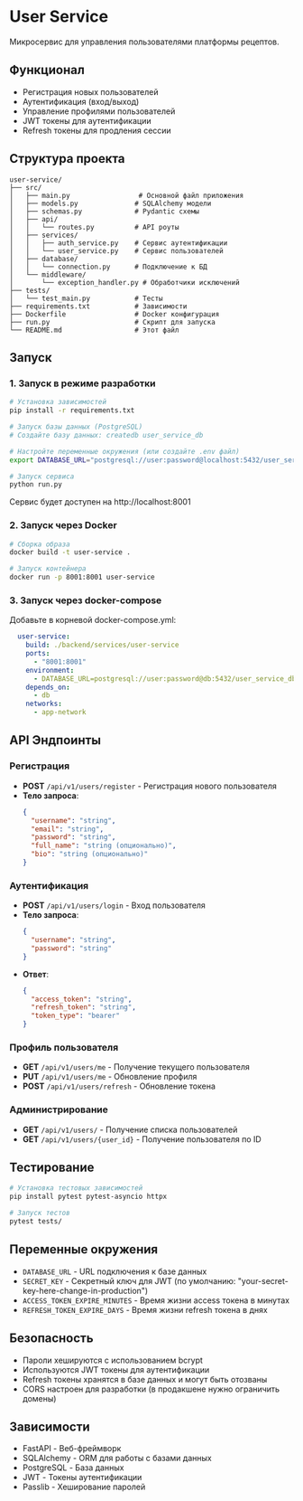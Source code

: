 # User Service

Микросервис для управления пользователями платформы рецептов.

## Функционал

- Регистрация новых пользователей
- Аутентификация (вход/выход)
- Управление профилями пользователей
- JWT токены для аутентификации
- Refresh токены для продления сессии

## Структура проекта

```
user-service/
├── src/
│   ├── main.py                 # Основной файл приложения
│   ├── models.py              # SQLAlchemy модели
│   ├── schemas.py             # Pydantic схемы
│   ├── api/
│   │   └── routes.py          # API роуты
│   ├── services/
│   │   ├── auth_service.py    # Сервис аутентификации
│   │   └── user_service.py    # Сервис пользователей
│   ├── database/
│   │   └── connection.py      # Подключение к БД
│   └── middleware/
│       └── exception_handler.py # Обработчики исключений
├── tests/
│   └── test_main.py           # Тесты
├── requirements.txt           # Зависимости
├── Dockerfile                 # Docker конфигурация
├── run.py                     # Скрипт для запуска
└── README.md                  # Этот файл
```

## Запуск

### 1. Запуск в режиме разработки

```bash
# Установка зависимостей
pip install -r requirements.txt

# Запуск базы данных (PostgreSQL)
# Создайте базу данных: createdb user_service_db

# Настройте переменные окружения (или создайте .env файл)
export DATABASE_URL="postgresql://user:password@localhost:5432/user_service_db"

# Запуск сервиса
python run.py
```

Сервис будет доступен на http://localhost:8001

### 2. Запуск через Docker

```bash
# Сборка образа
docker build -t user-service .

# Запуск контейнера
docker run -p 8001:8001 user-service
```

### 3. Запуск через docker-compose

Добавьте в корневой docker-compose.yml:

```yaml
  user-service:
    build: ./backend/services/user-service
    ports:
      - "8001:8001"
    environment:
      - DATABASE_URL=postgresql://user:password@db:5432/user_service_db
    depends_on:
      - db
    networks:
      - app-network
```

## API Эндпоинты

### Регистрация
- **POST** `/api/v1/users/register` - Регистрация нового пользователя
- **Тело запроса**: 
  ```json
  {
    "username": "string",
    "email": "string",
    "password": "string",
    "full_name": "string (опционально)",
    "bio": "string (опционально)"
  }
  ```

### Аутентификация
- **POST** `/api/v1/users/login` - Вход пользователя
- **Тело запроса**:
  ```json
  {
    "username": "string",
    "password": "string"
  }
  ```
- **Ответ**:
  ```json
  {
    "access_token": "string",
    "refresh_token": "string",
    "token_type": "bearer"
  }
  ```

### Профиль пользователя
- **GET** `/api/v1/users/me` - Получение текущего пользователя
- **PUT** `/api/v1/users/me` - Обновление профиля
- **POST** `/api/v1/users/refresh` - Обновление токена

### Администрирование
- **GET** `/api/v1/users/` - Получение списка пользователей
- **GET** `/api/v1/users/{user_id}` - Получение пользователя по ID

## Тестирование

```bash
# Установка тестовых зависимостей
pip install pytest pytest-asyncio httpx

# Запуск тестов
pytest tests/
```

## Переменные окружения

- `DATABASE_URL` - URL подключения к базе данных
- `SECRET_KEY` - Секретный ключ для JWT (по умолчанию: "your-secret-key-here-change-in-production")
- `ACCESS_TOKEN_EXPIRE_MINUTES` - Время жизни access токена в минутах
- `REFRESH_TOKEN_EXPIRE_DAYS` - Время жизни refresh токена в днях

## Безопасность

- Пароли хешируются с использованием bcrypt
- Используются JWT токены для аутентификации
- Refresh токены хранятся в базе данных и могут быть отозваны
- CORS настроен для разработки (в продакшене нужно ограничить домены)

## Зависимости

- FastAPI - Веб-фреймворк
- SQLAlchemy - ORM для работы с базами данных
- PostgreSQL - База данных
- JWT - Токены аутентификации
- Passlib - Хеширование паролей